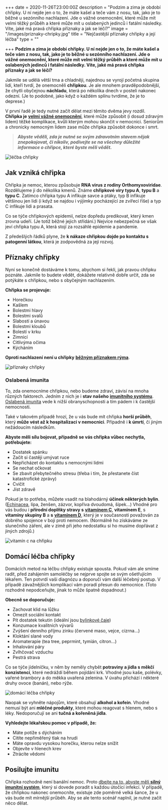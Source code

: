 +++
date = 2020-11-26T23:00:00Z
description = "Podzim a zima je období chřipky. U ní nejde jen o to, že máte kašel a teče vám z nosu, tak, jako je to běžné u sezónního nachlazení. Jde o vážné onemocnění, které může mít velmi těžký průběh a které může mít u oslabených jedinců i fatální následky. Víte, jaké má pravá chřipka příznaky a jak se léčí?"
image = "/images/priznaky-chripky.jpg"
title = "Nejčastější příznaky chřipky a její léčba"
type = ""

+++
**Podzim a zima je období chřipky. U ní nejde jen o to, že máte kašel a teče vám z nosu, tak, jako je to běžné u sezónního nachlazení. Jde o vážné onemocnění, které může mít velmi těžký průběh a které může mít u oslabených jedinců i fatální následky. Víte, jaké má pravá chřipka příznaky a jak se léčí?**

Jakmile se udělá větší tma a chladněji, najednou se vyrojí početná skupina lidí, kteří tvrdí, že onemocněli **chřipkou**. Je ale mnohem pravděpodobnější, že chytli obyčejnou **náchladu**, která po několika dnech v posteli nakonec odezní. (Je to podobné, jako když o každém splínu tvrdíme, že je to deprese.)

V první řadě je tedy nutné začít dělat mezi těmito dvěma jevy rozdíl. **Chřipka je** [**velmi vážné onemocnění**](https://www.oslabenaimunita.cz/blog/nejcastejsi-virova-onemocni-a-jak-se-jim-branit/), které může způsobit (i dosud zdravým lidem) těžké komplikace, kvůli kterým mohou skončit v nemocnici. Seniorům a chronicky nemocným lidem zase může chřipka způsobit dokonce i smrt.

> **_Abyste věděli, zda je nutné se svým zdravotním stavem nějak znepokojovat, či nikoliv, podívejte se na všechny důležité informace o chřipce, které byste měli vědět._**

![léčba chřipky](/images/lecba-chripky.jpg)

## Jak vzniká chřipka

Chřipka je nemoc, kterou způsobuje **RNA virus z rodiny Orthomyxoviridae**. Rozdělujeme ji do několika kmenů. Známe **chřipkové viry typu A**, **typu B** a **typu C**. Zatímco chřipka typu A infikuje savce a ptáky, typ B infikuje většinou jen lidi (i když se najdou i výjimky pocházející ze zvířecí říše) a typ C infikuje lidi a prasata.

Co se týče chřipkových epidemií, nelze dopředu predikovat, který kmen zrovna udeří. (Je totiž běžné jejich střídání.) Nejvíce nebezpečná se však jeví chřipka typu A, která stojí za rozsáhlé epidemie a pandemie.

Z předešlých řádků plyne, že **k nákaze chřipkou dojde po kontaktu s patogenní látkou**, která je zodpovědná za její rozvoj.

## Příznaky chřipky

Nyní se konečně dostáváme k tomu, abychom si řekli, jak pravou chřipku poznáte. Jakmile to budete vědět, dokážete relativně dobře určit, zda se potýkáte s chřipkou, nebo s obyčejným nachlazením.

**Chřipka se projevuje:**

* Horečkou
* Kašlem
* Bolestmi hlavy
* Bolestmi svalů
* Slabostí a únavou
* Bolestmi kloubů
* Bolestí v krku
* Zimnicí
* Citlivýma očima
* Kýcháním

**Oproti nachlazení není u chřipky** [**běžným příznakem rýma**](https://www.oslabenaimunita.cz/blog/vite-jak-se-zbavit-rymy-vyzkousejte-tyto-3-tipy/).

![příznaky chřipky](/images/horecka-chripka.jpg)

### Oslabená imunita

To, zda onemocníme chřipkou, nebo budeme zdraví, závisí na mnoha různých faktorech. Jedním z nich je i **stav našeho** [**imunitního systému**](https://www.oslabenaimunita.cz/imunitni-system-vite-jak-funguje/). [Oslabená imunita](https://www.oslabenaimunita.cz/oslabena-imunita-priznaky-a-prevence/) vede k nižší obranyschopnosti a tím pádem i k častější nemocnosti.

Také v takovém případě hrozí, že u vás bude mít chřipka **horší průběh**, který **může vést až k hospitalizaci v nemocnici**. Případně i **k úmrtí**, či jiným nežádoucím následkům.

**Abyste měli sílu bojovat, případně se vás chřipka vůbec nechytla, potřebujete:**

* Dostatek spánku
* Začít si častěji umývat ruce
* Nepřicházet do kontaktu s nemocnými lidmi
* Se nechat očkovat
* Se zbavit přebytečného stresu (třeba i tím, že přestanete číst katastrofické zprávy)
* Cvičit
* Jíst zdravě

Pokud je to potřeba, můžete vsadit na blahodárný **účinek některých bylin**. ([Echinacea](https://www.oslabenaimunita.cz/blog/echinacea-vyresi-vase-problemy-s-imunitou/), lípa, ženšen, zázvor, kopřiva dvoudomá, šípek…) Vhodné pro vás budou i **přírodní doplňky stravy s** [**vitamínem C**](https://www.oslabenaimunita.cz/blog/vitamin-c-pro-zdravou-imunitu/), **vitamínem E**, s **vitamíny skupiny B** a **s** [**vitamínem D**](https://www.oslabenaimunita.cz/blog/vitamin-d3-ochrana-pred-onemocnenim/), který je v současnosti považován za dobrého spojence v boji proti nemocem. (Normálně ho získáváme ze slunečního záření, ale v zimě při jeho nedostatku si ho musíme dopřávat z jiných zdrojů.)

![vitamín c na chřipku](/images/vitamin-c-na-chripku.jpg)

## Domácí léčba chřipky

Domácích metod na léčbu chřipky existuje spousta. Pokud vám ale smíme radit, před zahájením samoléčby se nejprve spojte se svým ošetřujícím lékařem. Ten potvrdí vaši diagnózu a doporučí vám další léčebný postup. V případě závažnějších komplikací vám poradí přesun do nemocnice. (Toto rozhodně nepodceňujte, jinak to může špatně dopadnout.)

**Obecně se doporučuje:**

* Zachovat klid na lůžku
* Omezit sociální kontakt
* Pít dostatek tekutin (ideální jsou [bylinkové čaje](https://www.oslabenaimunita.cz/blog/caj-na-nachlazeni-jak-ho-pripravit-a-ktery-pomuze/))
* Konzumace kvalitních vývarů
* Zvýšení denního příjmu zinku (červené maso, vejce, cizrna…)
* Kloktání slané vody
* Aromaterapie (tea tree, peprmint, tymián, citron…)
* Inhalování páry
* Zvlhčovač vzduchu
* Pestrá strava

Co se týče jídelníčku, v něm by neměly chybět **potraviny a jídla s měkčí konzistencí**, které nedráždí během pojídání krk. Vhodné jsou kaše, polévky, vařené brambory a do měkka uvařená zelenina. V úvahu přichází i některé druhy ovoce (banán), nebo rýže.

![domácí léčba chřipky](/images/domaci-lecba-chripky.jpg)

Naopak se vyhněte nápojům, které obsahují **alkohol a kofein**. Vhodné nemusí být ani **mléčné produkty**, které mohou reagovat s hlenem, nebo s léky. Nedoporučují se ani **tučná a kořeněná jídla**.

**Vyhledejte lékařskou pomoc v případě, že:**

* Máte potíže s dýcháním
* Cítíte nepřiměřený tlak na hrudi
* Máte opravdu vysokou horečku, kterou nelze snížit
* Objevíte v hlenech krev
* Ztrácíte vědomí

## Posilujte imunitu

Chřipka rozhodně není banální nemoc. Proto [dbejte na to, abyste měli **silný imunitní systém**](https://www.oslabenaimunita.cz/5-ucinnych-tipu-na-posileni-imunity/), který si dovede poradit s každou útočící infekcí. V případě, že chřipkou nakonec onemocníte, existuje zde poměrně velká šance, že u vás bude mít mírnější průběh. Aby se ale tento scénář naplnil, je nutné začít něco dělat.